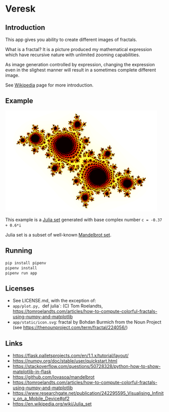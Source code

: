 # Veresk

## Introduction

This app gives you ability to create different images of fractals.

What is a fractal? It is a picture produced my mathematical expression which have recursive nature with unlimited zooming capabilities.

As image generation controlled by expression, changing the expression even in the slighest manner will result in a sometimes complete different image.

See [Wikipedia](https://en.wikipedia.org/wiki/Fractal) page for more introduction.

## Example

![](app/static/preview.png)

This example is a [Julia set](https://en.wikipedia.org/wiki/Julia_set) generated with base complex number `c = -0.37 + 0.6*i`

Julia set is a subset of well-known [Mandelbrot set](https://en.wikipedia.org/wiki/Mandelbrot_set).

## Running

```
pip install pipenv
pipenv install
pipenv run app
```

## Licenses

- See LICENSE.md, with the exception of:
- `app/plot.py, `def julia`: (C) Tom Roelandts, https://tomroelandts.com/articles/how-to-compute-colorful-fractals-using-numpy-and-matplotlib
- `app/static/icon.svg`: fractal by Bohdan Burmich from the Noun Project (see https://thenounproject.com/term/fractal/224056/)

## Links

- https://flask.palletsprojects.com/en/1.1.x/tutorial/layout/
- https://numpy.org/doc/stable/user/quickstart.html
- https://stackoverflow.com/questions/50728328/python-how-to-show-matplotlib-in-flask
- https://github.com/lovasoa/mandelbrot
- https://tomroelandts.com/articles/how-to-compute-colorful-fractals-using-numpy-and-matplotlib
- https://www.researchgate.net/publication/242295595_Visualising_Infinity_on_a_Mobile_Device#pf2
- https://en.wikipedia.org/wiki/Julia_set
